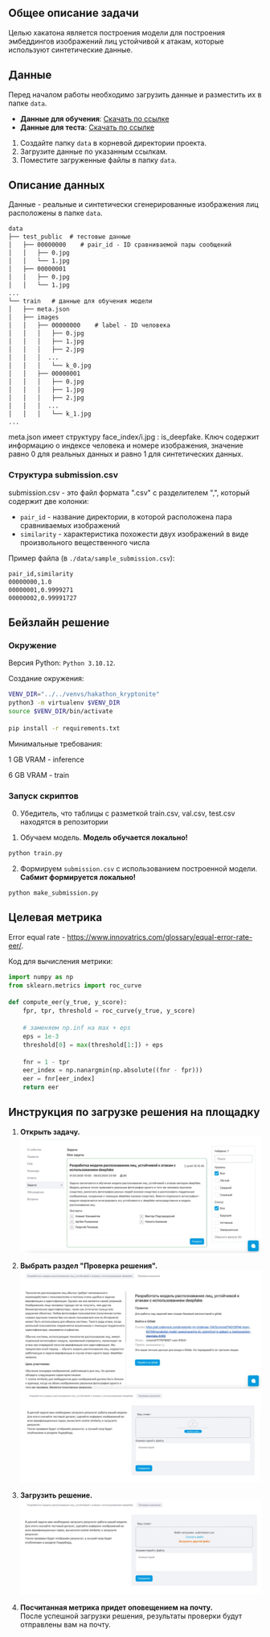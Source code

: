 
## Общее описание задачи

Целью хакатона является построения модели для построения эмбеддингов изображений лиц устойчивой к атакам, которые используют синтетические данные.


## Данные

Перед началом работы необходимо загрузить данные и разместить их в папке `data`. 

- **Данные для обучения**: [Скачать по ссылке](https://storage.codenrock.com/companies/codenrock-13/contests/kryptonite-ml-challenge/train.zip)
- **Данные для теста**: [Скачать по ссылке](https://storage.codenrock.com/companies/codenrock-13/contests/kryptonite-ml-challenge/test_public.zip)

1. Создайте папку `data` в корневой директории проекта.
2. Загрузите данные по указанным ссылкам.
3. Поместите загруженные файлы в папку `data`.

## Описание данных

Данные - реальные и синтетически сгенерированные изображения лиц расположены в папке `data`.

```
data
├── test_public  # тестовые данные
│   ├── 00000000    # pair_id - ID сравниваемой пары сообщений
│   │   ├── 0.jpg
│   │   └── 1.jpg
│   ├── 00000001
│   │   ├── 0.jpg
│   │   └── 1.jpg
...
└── train   # данные для обучения модели
│   ├── meta.json 
│   ├── images 
│   │   ├── 00000000    # label - ID человека
│   │   │   ├── 0.jpg
│   │   │   ├── 1.jpg
│   │   │   ├── 2.jpg
│   │   │  ...
│   │   │   └── k_0.jpg
│   │   ├── 00000001
│   │   │   ├── 0.jpg
│   │   │   ├── 1.jpg
│   │   │   ├── 2.jpg
│   │   │  ...
│   │   │   └── k_1.jpg
...
```

meta.json имеет структуру face_index/i.jpg : is_deepfake. Ключ содержит информацию о индексе человека и номере изображения, значение равно 0 для реальных данных и равно 1 для синтетических данных. 

### Структура submission.csv

submission.csv - это файл формата ".csv" с разделителем ",", который содержит две колонки:

- `pair_id` - название директории, в которой расположена пара сравниваемых изображений
- `similarity` - характеристика похожести двух изображений в виде произвольного вещественного числа


Пример файла (в `./data/sample_submission.csv`):
```
pair_id,similarity
00000000,1.0
00000001,0.9999271
00000002,0.99991727
```


## Бейзлайн решение

### Окружение
Версия Python: `Python 3.10.12`.
  
Создание окружения:

```bash
VENV_DIR="../../venvs/hakathon_kryptonite"
python3 -m virtualenv $VENV_DIR
source $VENV_DIR/bin/activate

pip install -r requirements.txt
```


Минимальные требования:

1 GB VRAM - inference

6 GB VRAM - train

### Запуск скриптов


0. Убедитель, что таблицы с разметкой train.csv, val.csv, test.csv находятся в репозитории


1. Обучаем модель.
**Модель обучается локально!**

```bash
python train.py
```

2. Формируем `submission.csv` с использованием построенной модели.
**Сабмит формируется локально!**

```
python make_submission.py 
```

## Целевая метрика

Error equal rate - https://www.innovatrics.com/glossary/equal-error-rate-eer/.

Код для вычисления метрики:
```py
import numpy as np
from sklearn.metrics import roc_curve

def compute_eer(y_true, y_score):
    fpr, tpr, threshold = roc_curve(y_true, y_score)

    # заменяем np.inf на max + eps
    eps = 1e-3
    threshold[0] = max(threshold[1:]) + eps

    fnr = 1 - tpr
    eer_index = np.nanargmin(np.absolute((fnr - fpr)))
    eer = fnr[eer_index]
    return eer
```

## Инструкция по загрузке решения на площадку

1. **Открыть задачу.**  
   ![Шаг 1: Открытие задачи](assets/1.jpg)

2. **Выбрать раздел "Проверка решения".**  
   ![Шаг 2: Выбор раздела проверки](assets/2.jpg)  
   ![Шаг 2: Подтверждение выбора](assets/3.jpg)

3. **Загрузить решение.**  
   ![Шаг 3: Загрузка решения](assets/4.jpg)

4. **Посчитанная метрика придет оповещением на почту.**  
   После успешной загрузки решения, результаты проверки будут отправлены вам на почту.